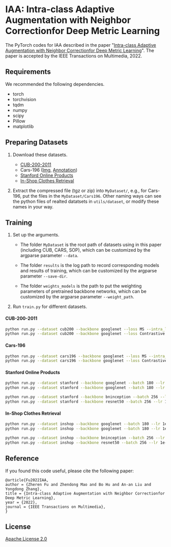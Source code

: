 # IAA: Intra-class Adaptive Augmentation with Neighbor Correctionfor Deep Metric Learning

The PyTorch codes for IAA described in the paper "[Intra-class Adaptive Augmentation with Neighbor Correctionfor Deep Metric Learning](https://github.com/darkpromise98/IAA/blob/main/pdf/Intra-class%20Adaptive%20Augmentation%20with%20Neighbor%20Correction%20for%20Deep%20Metric%20Learning.pdf)".
The paper is accepted by the IEEE Transactions on Multimedia, 2022.




## Requirements

We recommended the following dependencies.

- torch 
- torchvision 
- tqdm
- numpy
- scipy
- Pillow
- matplotlib



## Preparing Datasets

1. Download these datasets.
   - [CUB-200-2011](http://www.vision.caltech.edu/visipedia-data/CUB-200-2011/CUB_200_2011.tgz)
   - Cars-196 ([Img](http://imagenet.stanford.edu/internal/car196/car_ims.tgz), [Annotation](http://imagenet.stanford.edu/internal/car196/cars_annos.mat))
   - [Stanford Online Products](https://cvgl.stanford.edu/projects/lifted_struct/)
   - [In-Shop Clothes Retrieval](https://drive.google.com/open?id=0B7EVK8r0v71pQ2FuZ0k0QnhBQnc)

2. Extract the compressed file (tgz or zip) into `MyDataset/`, e.g., for Cars-196, put the files in the `MyDataset/Cars196`. Other naming ways can see the python files of realted datatsets in  `utils/dataset`, or modify these names in your way.



## Training

1. Set up the arguments.
   - The folder `MyDataset` is the root path of datasets using in this paper (including CUB, CARS, SOP), which can be customized by the argparse parameter `--data`. 

   - The folder `results` is the log path to record corresponding models and results of training, which can be customized by the argparse parameter `--save-dir`. 

   - The folder `weights_models` is the path to put the weighting parameters of pretrained backbone networks, which can be customized by the argparse parameter `--weight_path`. 

2. Run `train.py` for different datasets.

#### CUB-200-2011
```bash
python run.py --dataset cub200 --backbone googlenet --loss MS --intra_lamda 0.8 --aug_num 3
python run.py --dataset cub200 --backbone googlenet --loss Contrastive  --lr 3e-5  --intra_lamda 0.8 --aug_num 3
```

#### Cars-196
```bash
python run.py --dataset cars196 --backbone googlenet --loss MS --intra_lamda 0.8 --aug_num 3
python run.py --dataset cars196 --backbone googlenet --loss Contrastive --intra_lamda 0.8 --aug_num 3
```

#### Stanford Online Products
```bash
python run.py --dataset stanford --backbone googlenet --batch 180 --lr 1e-4 --loss MS --intra_lamda 0.6 --aug_num 3
python run.py --dataset stanford --backbone googlenet --batch 180 --lr 1e-4 --loss Contrastive --intra_lamda 0.6 --aug_num 2
```
```bash
python run.py --dataset stanford --backbone bninception --batch 256 --lr 1e-4 --loss MS -intra_lamda 0.5 --aug_num 3
python run.py --dataset stanford --backbone resnet50 --batch 256 --lr 1e-4 --loss MS -intra_lamda 0.5 --aug_num 3
```

#### In-Shop Clothes Retrieval
```bash
python run.py --dataset inshop --backbone googlenet --batch 180 --lr 1e-4 --loss MS --intra_lamda 0.6 --aug_num 3
python run.py --dataset inshop --backbone googlenet --batch 180 --lr 1e-4 --loss Contrastive --intra_lamda 0.6 --aug_num 2
```

```bash
python run.py --dataset inshop --backbone bninception --batch 256 --lr 1e-4 --loss MS --intra_lamda 0.5 --aug_num 3
python run.py --dataset inshop --backbone resnet50 --batch 256 --lr 1e-4 --loss MS --intra_lamda 0.5 --aug_num 3
```


## Reference

If you found this code useful, please cite the following paper:

```
@article{Fu2022IAA,
author = {Zheren Fu and Zhendong Mao and Bo Hu and An-an Liu and Yongdong Zhang},
title = {Intra-class Adaptive Augmentation with Neighbor Correctionfor Deep Metric Learning},
year = {2022},
journal = {IEEE Transactions on Multimedia},
}
```


## License

[Apache License 2.0](http://www.apache.org/licenses/LICENSE-2.0)

